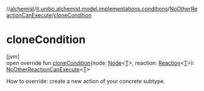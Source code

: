 //[alchemist](../../../index.md)/[it.unibo.alchemist.model.implementations.conditions](../index.md)/[NoOtherReactionCanExecute](index.md)/[cloneCondition](clone-condition.md)

# cloneCondition

[jvm]\
open override fun [cloneCondition](clone-condition.md)(node: [Node](../../it.unibo.alchemist.model.interfaces/-node/index.md)<[T](index.md)>, reaction: [Reaction](../../it.unibo.alchemist.model.interfaces/-reaction/index.md)<[T](index.md)>): [NoOtherReactionCanExecute](index.md)<[T](index.md)>

How to override: create a new action of your concrete subtype.
